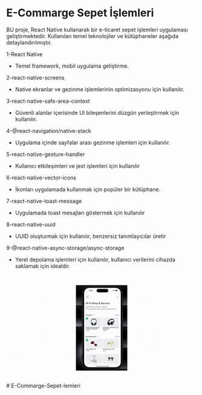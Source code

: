 # E-Commarge Sepet İşlemleri

BU proje, React Native kullanarak bir e-ticaret sepet işlemleri uygulaması geliştirmektedir. Kullanılan temel teknolojiler ve kütüphaneler aşağıda detaylandırılmıştır.

1-React Native
- Temel framework, mobil uygulama geliştirme.

2-react-native-screens
- Native ekranlar ve gezinme işlemlerinin optimizasyonu için kullanılır.

3-react-native-safe-area-context
- Güvenli alanlar içerisinde UI bileşenlerini düzgün yerleştirmek için kullanılır.

4-@react-navigation/native-stack
- Uygulama içinde sayfalar arası gezinme işlemleri için kullanılır.

5-react-native-gesture-handler
- Kullanıcı etkileşimleri ve jest işlemleri için kullanılır

6-react-native-vector-icons
- İkonları uygulamada kullanmak için popüler bir kütüphane.

7-react-native-toast-message
- Uygulamada toast mesajları göstermek için kullanılır

8-react-native-uuid
- UUID oluşturmak için kullanılır, benzersiz tanımlayıcılar üretir

9-@react-native-async-storage/async-storage
- Yerel depolama işlemleri için kullanılır, kullanıcı verilerini cihazda saklamak için idealdir.

<img src='screen.gif' /># E-Commarge-Sepet-lemleri
